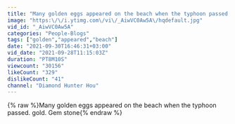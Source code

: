 ```yaml
---
title: "Many golden eggs appeared on the beach when the typhoon passed.Smash it open to see what's inside"
image: "https:\/\/i.ytimg.com\/vi\/_AiwVC0Aw5A\/hqdefault.jpg"
vid_id: "_AiwVC0Aw5A"
categories: "People-Blogs"
tags: ["golden","appeared","beach"]
date: "2021-09-30T16:46:31+03:00"
vid_date: "2021-09-28T11:15:03Z"
duration: "PT8M10S"
viewcount: "30156"
likeCount: "329"
dislikeCount: "41"
channel: "Diamond Hunter Hou"
---
```

{% raw %}Many golden eggs appeared on the beach when the typhoon passed. gold. Gem stone{% endraw %}
